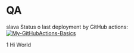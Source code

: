 # QA
slava
Status o last deployment by GitHub actions:<br>
[![My-GitHubActions-Basics](https://github.com/Slavik-test-org/QA/actions/workflows/main.yml/badge.svg?branch=main)](https://github.com/Slavik-test-org/QA/actions/workflows/main.yml)

1
Hi World 

